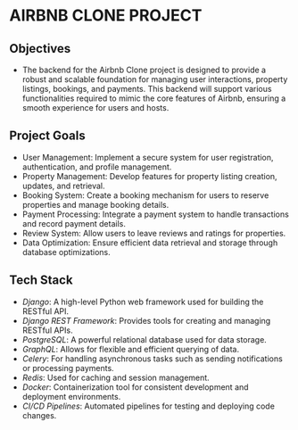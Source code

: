 # AIRBNB CLONE PROJECT


## Objectives
- The backend for the Airbnb Clone project is designed to provide a robust and scalable foundation for managing user interactions, property listings, bookings, and payments. This backend will support various functionalities required to mimic the core features of Airbnb, ensuring a smooth experience for users and hosts.

## Project Goals
- User Management: Implement a secure system for user registration, authentication, and profile management.
- Property Management: Develop features for property listing creation, updates, and retrieval.
- Booking System: Create a booking mechanism for users to reserve properties and manage booking details.
- Payment Processing: Integrate a payment system to handle transactions and record payment details.
- Review System: Allow users to leave reviews and ratings for properties.
- Data Optimization: Ensure efficient data retrieval and storage through database optimizations.


## Tech Stack
- *Django*: A high-level Python web framework used for building the RESTful API.
- *Django REST Framework*: Provides tools for creating and managing RESTful APIs.
- *PostgreSQL*: A powerful relational database used for data storage.
- *GraphQL*: Allows for flexible and efficient querying of data.
- *Celery*: For handling asynchronous tasks such as sending notifications or processing payments.
- *Redis*: Used for caching and session management.
- *Docker*: Containerization tool for consistent development and deployment environments.
- *CI/CD Pipelines*: Automated pipelines for testing and deploying code changes.

